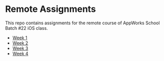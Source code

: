 # Remote Assignments

This repo contains assignments for the remote course of AppWorks School Batch #22 iOS class.

- [Week 1](/week1/README.md)
- [Week 2](/week2/README.md)
- [Week 3](/week3/README.md)
- [Week 4](/week4/README.md)
